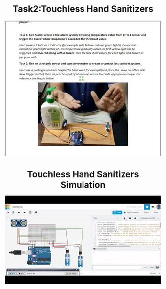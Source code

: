 <h1 align="center">Task2:Touchless Hand Sanitizers
</h1>


<p align="center"><img src="https://github.com/RIT-MESH/Electronics-and-IoT-Projects/blob/main/10Hand%20Sanitizer/Arduino%20project.JPG?raw=true"alt="Sublime's custom image"/>
</p>


<h1 align="center">Touchless Hand Sanitizers Simulation
</h1>


<p align="center"><img src=https://github.com/RIT-MESH/Electronics-and-IoT-Projects/blob/main/10Hand%20Sanitizer/Touchless%20Hand%20Sanitizers.gif?raw=true"alt="Sublime's custom image"/>
</p>
